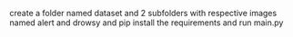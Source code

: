 create a folder named dataset
and 2 subfolders with respective images named alert and drowsy
and pip install the requirements and run main.py
